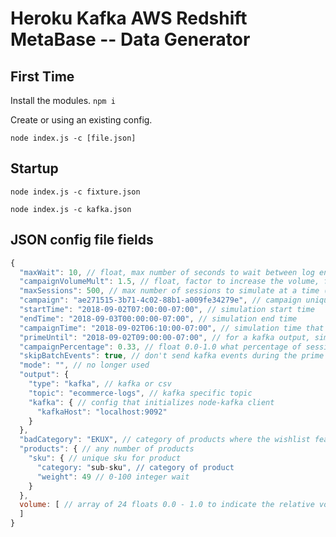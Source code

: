 # Heroku Kafka AWS Redshift MetaBase -- Data Generator

## First Time

Install the modules.
`npm i`

Create or using an existing config.

`node index.js -c [file.json]`

## Startup

`node index.js -c fixture.json`

`node index.js -c kafka.json`

## JSON config file fields

```js
{
  "maxWait": 10, // float, max number of seconds to wait between log entries if the volume is 0
  "campaignVolumeMult": 1.5, // float, factor to increase the volume, following the campaign start
  "maxSessions": 500, // max number of sessions to simulate at a time (affected by current volume)
  "campaign": "ae271515-3b71-4c02-88b1-a009fe34279e", // campaign unique id
  "startTime": "2018-09-02T07:00:00-07:00", // simulation start time
  "endTime": "2018-09-03T00:00:00-07:00", // simulation end time
  "campaignTime": "2018-09-02T06:10:00-07:00", // simulation time that the campaign factor starts (and wishlisting)
  "primeUntil": "2018-09-02T09:00:00-07:00", // for a kafka output, simulate as fast as you can until this time to prime the sessions
  "campaignPercentage": 0.33, // float 0.0-1.0 what percentage of sessions should be campaign session after the session start time
  "skipBatchEvents": true, // don't send kafka events during the prime
  "mode": "", // no longer used
  "output": {
    "type": "kafka", // kafka or csv
    "topic": "ecommerce-logs", // kafka specific topic
    "kafka": { // config that initializes node-kafka client
      "kafkaHost": "localhost:9092"
    }
  },
  "badCategory": "EKUX", // category of products where the wishlist feature is broken
  "products": { // any number of products
    "sku": { // unique sku for product
      "category: "sub-sku", // category of product
      "weight": 49 // 0-100 integer wait 
    }
  },
  volume: [ // array of 24 floats 0.0 - 1.0 to indicate the relative volume percentage
  ]
}
```

